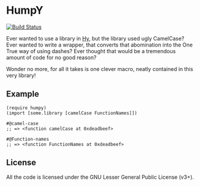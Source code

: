 HumpY
=====

[![Build Status](https://travis-ci.org/algernon/HumpY.png?branch=master)](https://travis-ci.org/algernon/HumpY)

Ever wanted to use a library in [Hy][hylang], but the library used
ugly CamelCase? Ever wanted to write a wrapper, that converts that
abomination into the One True way of using dashes? Ever thought that
would be a tremendous amount of code for no good reason?

Wonder no more, for all it takes is one clever macro, neatly contained
in this very library!

 [hylang]: http://hylang.org/

Example
-------

```hy
(require humpy)
(import [some.library [camelCase FunctionNames]])

#@camel-case
;; => <function camelCase at 0xdeadbeef>

#@Function-names
;; => <function FunctionNames at 0xdeadbeef>
```

License
-------

All the code is licensed under the GNU Lesser General Public License
(v3+).
